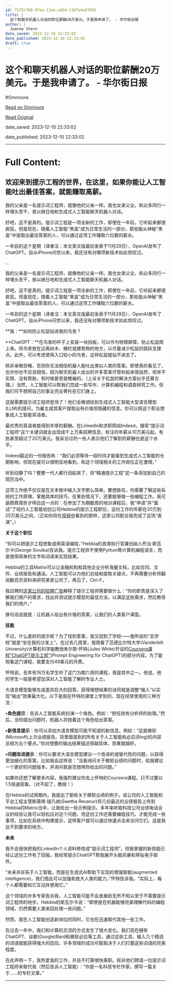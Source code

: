 ```yaml
---
id: 72f5c768-97ee-11ee-adb4-13d7a4a87035
title: |
  这个和聊天机器人对话的职位薪酬20万美元。于是我申请了。 - 华尔街日报
author: |
  Joanna Stern
date_saved: 2023-12-10 22:33:02
date_published: 2023-12-10 22:33:02
draft: true
---
```


# 这个和聊天机器人对话的职位薪酬20万美元。于是我申请了。 - 华尔街日报
#Omnivore

[Read on Omnivore](https://omnivore.app/me/20-18c578fc103)

[Read Original](https://cn.wsj.com/amp/articles/%E8%BF%99%E4%B8%AA%E5%92%8C%E8%81%8A%E5%A4%A9%E6%9C%BA%E5%99%A8%E4%BA%BA%E5%AF%B9%E8%AF%9D%E7%9A%84%E8%81%8C%E4%BD%8D%E8%96%AA%E9%85%AC20%E4%B8%87%E7%BE%8E%E5%85%83-%E4%BA%8E%E6%98%AF%E6%88%91%E7%94%B3%E8%AF%B7%E4%BA%86-a8c3a67f)

date_saved: 2023-12-10 22:33:02

date_published: 2023-12-10 22:33:02

--- 

# Full Content: 

## 欢迎来到提示工程的世界，在这里，如果你能让人工智能吐出最佳答案，就能赚取高薪。

我的父亲是一名提示词工程师，就像他的父亲一样。我也女承父业，和众多同行一样埋头苦干，夜以继日地和生成式人工智能聊天机器人对话。

好吧，这不是真的。提示词工程是一项全新的工作，即使在一年前，它听起来都很疯狂。但是现在，随着人工智能“黑盒”成为日常生活的一部分，那些能从神秘“黑盒”中提取出最佳答案的人，可以通过这项工作赚取六位数的薪水。

一年前的这个星期（译者注：本文英文版最初发表于11月29日），OpenAI发布了ChatGPT。自从iPhone问世以来，我还没有对哪项新技术如此惊叹过。

...

我的父亲是一名提示词工程师，就像他的父亲一样。我也女承父业，和众多同行一样埋头苦干，夜以继日地和生成式人工智能聊天机器人对话。

好吧，这不是真的。提示词工程是一项全新的工作，即使在一年前，它听起来都很疯狂。但是现在，随着人工智能“黑盒”成为日常生活的一部分，那些能从神秘“黑盒”中提取出最佳答案的人，可以通过这项工作赚取六位数的薪水。

一年前的这个星期（译者注：本文英文版最初发表于11月29日），OpenAI发布了ChatGPT。自从iPhone问世以来，我还没有对哪项新技术如此惊叹过。

**我：**如何防止松鼠钻进我的鸟舍？

**ChatGPT：**在鸟舍的杆子上安装一块挡板，可以作为物理屏障，防止松鼠爬上来。将鸟舍放在远离树木、栅栏或建筑物的地方，以尽量减少松鼠的跳跃支撑点。此外，可以考虑使用入口较小的鸟舍，这样松鼠就钻不进去了。

除非亲眼目睹，否则你无法相信机器人能吐出类似人类的答案。即使真的看见了，也许你也不应该相信，因为聊天机器人给出的许多答案尽管听起来很自然，但并不实用、没有帮助，有时候甚至是瞎编的。（上诉关于松鼠的解决方案似乎还算合理。）当然，人工智能可以帮我们完成一些写作、计算机编程和调查研究工作。但我们可不想把自己的事业完全寄托在它们身上。

这就需要提示词工程师登场了！他们会微调给到生成式人工智能大型语言模型(LLM)的提问，为雇主或其客户提取出有价值但隐藏的信息。你可以把这个职业想象成人工智能耳语者。

最优秀的耳语者能得到丰厚的薪酬。在LinkedIn和求职网站Indeed，搜索“提示词工程师”这个关键词就会出现成千上万条招聘信息，标注的年薪从10万美元起，有些甚至超过了20万美元。我采访过的一些人表示他们了解到的薪酬也是这个水平。

Indeed最近的一份报告称：“我们必须等待一段时间才能看到生成式人工智能的长期影响，但现在就可以很明显地看到，和这个领域相关的工作岗位正在激增。”

听到动静了吗？整整一代人都行动起来了，将“精通提示工程”这一条添加到自己的简历当中。

这项工作绝不仅仅是在文本框中输入文字那么简单。要想胜任，你需要了解这些系统的工作原理，掌握具体的技巧，在某些情况下，还要能够做一些编程工作。我可是颇费周折才明白这一点的：在参加了为期数周的培训课程后，我“申请”并“面试”了纽约人工智能初创公司Hebbia的提示工程职位，这份工作的年薪在20万到25万美元之间。（正如你将在[视频中](https://www.wsj.com/video/china/5942D401-C23A-4712-AA17-C857A079208A.html?mod=article%5Finline)看到的那样，这家公司配合我完成了这场“表演”。）

**关于这个职位**

“你可以把提示工程想象成用英语编程，”Hebbia的首席执行官兼创始人乔治·斯瓦尔卡(George Sivulka)告诉我。提示工程师不使用Python等计算机编程语言，而是使用简单的文字和词语来实现结果。

Hebbia的工具Matrix可以让金融机构和其他企业分析海量文档，比如合同、文件、业绩报告和通话。人工智能可以为他们总结和提取关键点，不再需要分析师翻阅数百页资料来研究某家公司了。再见了，Ctrl-F。

我应聘的[这家公司的招聘广告](https://www.linkedin.com/jobs/view/prompt-engineer-at-hebbia-ai-3771754512/)解释了提示工程师需要做什么：“你的职责是深入了解我们用户的需求，找出并测试提示模型的最佳方法，以满足这些需求，然后教导我们的用户。”

换句话说就是：让机器人给出有价值的答案，让我们的人类客户满意。

**技能**

不过，什么是好的提示呢？为了找到答案，我又回到了学校——我所说的“去学校”就是“坐在我的沙发上”。在过去几周里，我观看了范德比尔特大学(Vanderbilt University)计算机科学副教授朱尔斯·怀特(Jules White)开设的[Coursera课程“ChatGPT提示工程”](https://www.coursera.org/learn/prompt-engineering)(Prompt Engineering for ChatGPT)的部分内容。为了能观看这门课程，我要支付49美元的月费。

怀特说，去年有18万名学生听了这门为期六周的课程，我是其中之一。他说，他的学生一般是希望加深对人工智能了解的专业人士。

大语言模型能够生成差异巨大的回答。获得理想结果的诀窍就是调整“输入”以实现“输出”效果最大化。以下是我在怀特的课堂上学到的、现在经常使用的三种方法：

**•角色提示**：告诉人工智能系统扮演一个角色。例如：“担任财务分析师的助理。”然后，当你提出问题时，机器人将按着这个角色给出答案。

**•新信息提示**：你可以添加大语言模型可能不知道的新信息。例如：“这是微软(Microsoft)上次业绩报告。将里面提到的所有关于人工智能和必应(Bing)的内容总结为五个要点。”你对想要的输出结果描述得越具体，效果就越好。

**•问题改进提示**：你可以要求大语言模型建议一个改进的或替代性的问题，以获得更加细化的答案。比如我会这样说：“当我询问关于微软业绩的问题时，给我建议一个更好的问题版本，并询问我是否想用你给出的问题。”

如果你还想了解更多内容，我强烈建议你去上怀特的Coursera课程。只不过要以1.5倍速观看。（对不起了，教授！）

在Hebbia的试用期内，我提出了那些关于微软业绩的例子。该公司的人工智能和平台工程主管斯薇塔·瑞凡纳(Swetha Revanur)将几份最近的业绩报告上传到Hebbia的Matrix当中，让我给出一些示例提示。多年来听取科技公司业绩电话会议的经验让我可以轻松应对这个问题。但这份工作还需要编程技巧，才能完成一些事项，比如在系统中构建提示，这样客户就可以通过快速点击来访问它们。这是我达不到要求的地方。

**未来**

我不会很快把我的LinkedIn个人资料修改成“提示词工程师”，但我掌握的新技能已经让这份工作有了回报。我经常提示ChatGPT帮我展开头脑风暴和草拟电子邮件。

“未来并非系于人工智能，而是在生成式AI帮助下实现的增强智能(augmented intelligence)，我们借此可以加强和放大人类的能力，”怀特告诉我。“实际上，每个人都需要和它互动并使用它。”

这个领域的许多专家告诉我，人工智能可能不会发展到无所不知以至于不需要提示词工程师的地步。Hebbia的斯瓦尔卡说：“即使是在机器能够完美理解代码的编程领域，仍然需要人类来回处理一些问题。”

然而，就在人工智能创造新岗位的同时，它也在迅速取代其他一些工作。

在过去一年中，我们和计算机交流的方式发生了很大变化。我们现在拥有ChatGPT、谷歌(Google)Bard和微软必应等工具，通过这些工具，输入几个精选的词语就能获得强大的回应。许多领域的成功可能取决于人们打磨这些词语的完美程度。

在此声明一下，我热爱我的工作，并且不打算很快离职。除非他们聘请一位提示词工程师来取代我（然后告诉人工智能）：“你是一名科技专栏作家。撰写一篇关于……的专栏文章。”

---

